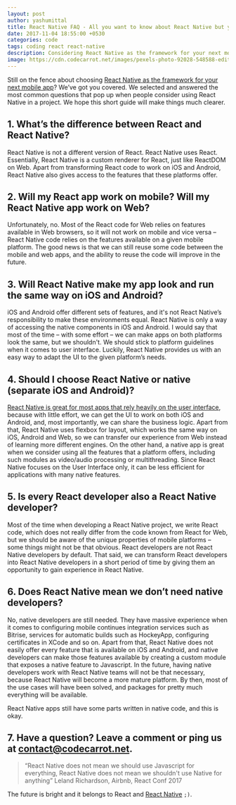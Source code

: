 ```yaml
---
layout: post
author: yashumittal
title: React Native FAQ - All you want to know about React Native but you were afraid to ask
date: 2017-11-04 18:55:00 +0530
categories: code
tags: coding react react-native
description: Considering React Native as the framework for your next mobile app? Answers to the most common questions about using React Native in a project.
image: https://cdn.codecarrot.net/images/pexels-photo-92028-548588-edited.jpeg
---
```


Still on the fence about choosing [React Native as the framework for your next mobile app](/react-native-can-slash-your-mobile-development-costs-by-30-percent)? We’ve got you covered. We selected and answered the most common questions that pop up when people consider using React Native in a project. We hope this short guide will make things much clearer.

## 1. What’s the difference between React and React Native?

React Native is not a different version of React. React Native uses React. Essentially, React Native is a custom renderer for React, just like ReactDOM on Web. Apart from transforming React code to work on iOS and Android, React Native also gives access to the features that these platforms offer.

## 2. Will my React app work on mobile? Will my React Native app work on Web?

Unfortunately, no. Most of the React code for Web relies on features available in Web browsers, so it will not work on mobile and vice versa – React Native code relies on the features available on a given mobile platform. The good news is that we can still reuse some code between the mobile and web apps, and the ability to reuse the code will improve in the future.

## 3. Will React Native make my app look and run the same way on iOS and Android?

iOS and Android offer different sets of features, and it's not React Native’s responsibility to make these environments equal. React Native is only a way of accessing the native components in iOS and Android. I would say that most of the time – with some effort – we can make apps on both platforms look the same, but we shouldn't. We should stick to platform guidelines when it comes to user interface. Luckily, React Native provides us with an easy way to adapt the UI to the given platform’s needs.

## 4. Should I choose React Native or native (separate iOS and Android)?

[React Native is great for most apps that rely heavily on the user interface](/4-kinds-of-applications-to-build-with-react-native), because with little effort, we can get the UI to work on both iOS and Android, and, most importantly, we can share the business logic. Apart from that, React Native uses flexbox for layout, which works the same way on iOS, Android and Web, so we can transfer our experience from Web instead of learning more different engines. On the other hand, a native app is great when we consider using all the features that a platform offers, including such modules as video/audio processing or multithreading. Since React Native focuses on the User Interface only, it can be less efficient for applications with many native features.

## 5. Is every React developer also a React Native developer?

Most of the time when developing a React Native project, we write React code, which does not really differ from the code known from React for Web, but we should be aware of the unique properties of mobile platforms – some things might not be that obvious. React developers are not React Native developers by default. That said, we can transform React developers into React Native developers in a short period of time by giving them an opportunity to gain experience in React Native.

## 6. Does React Native mean we don’t need native developers?

No, native developers are still needed. They have massive experience when it comes to configuring mobile continues integration services such as Bitrise, services for automatic builds such as HockeyApp, configuring certificates in XCode and so on. Apart from that, React Native does not easily offer every feature that is available on iOS and Android, and native developers can make those features available by creating a custom module that exposes a native feature to Javascript. In the future, having native developers work with React Native teams will not be that necessary, because React Native will become a more mature platform. By then, most of the use cases will have been solved, and packages for pretty much everything will be available.

React Native apps still have some parts written in native code, and this is okay.

## 7. Have a question? Leave a comment or ping us at [contact@codecarrot.net](mailto:contact@codecarrot.net).

<blockquote>
“React Native does not mean we should use Javascript for everything, React Native does not mean we shouldn't use Native for anything” Leland Richardson, Airbnb, React Conf 2017
</blockquote>

The future is bright and it belongs to React and [React Native](//www.codecarrot.net/services/react-native) `;)`.
